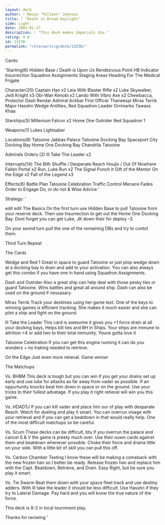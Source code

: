 ```yaml
---
layout: deck
author: ! Mason "Palleon" Johnson
title: ! "Death in Broad Daylight"
side: Light
date: 2001-01-27
description: ! "This deck makes imperials die."
rating: 4.0
id: 13230
permalink: "/starwarsccg/deck/13230/"
---
```

Cards: 

'Starting(6)
Hidden Base / Death is Upon Us
Rendezvous Point
HB Indicator
Insurrection
Squadron Assignments
Staging Areas
Heading For The Medical Frigate

Character(20)
Captain Han x2
Leia With Blaster Rifle x2
Luke Skywalker, Jedi Knight x3
Obi-Wan Kenobi x2
Lando With Vibro Axe x2
Chewbacca, Protector
Dash Rendar Admiral Ackbar
First Officer Thaneespi
Mirax Terrik
Major Hasshn
Wedge Antillies, Red Squadron Leader
Orrimarko
Tawass Khaa

Starships(5)
Millenium Falcon x2
Home One
Outrider
Red Squadron 1

Weapons(1)
Lukes Lightsaber

Locations(6)
Tatooine Jabbas Palace
Tatooine Docking Bay
Spaceport City Docking Bay
Home One Docking Bay
Chandrila
Tatooine

Admirals Orders (2)
Ill Take The Leader x2

Interrupts(14)
The Bith Shuffle / Desperate Reach
Houjix / Out Of Nowhere
Fallen Portal x2
Run, Luke Run x2
The Signal
Punch It
Gift of the Mentor
On the Edge x2
Fall of the Legend x3

Effects(6)
Battle Plan
Tatooine Celebration
Traffic Control
Menace Fades
Order to Engage
Do, or do not & Wise Advice   '

Strategy: '


edit
edit The Basics On the first turn use Hidden Base to pull Tatooine from your reserve deck. Then use Insurrection to get out the Home One Docking Bay. Dont forget you can get Luke, JK down their for deploy -3.

On your seond turn pull the one of the remaining DBs and try to contol them.

Third Turn Repeat

The Cards

Wedge and Red 1 Great in space to guard Tatooine or just plop wedge down at a docking bay to drain and add to your activation. You can also always get this combo if you have one in hand using Squadron Assignments.

Dash and Outrider Also a great ship can help deal with those pesky ties or guard Tatooine. Wins battles and great all around ship. Dash can also be used on the ground if nessasary.

Mirax Terrik Track your destinies using her game text. One of the keys to winning games is efficient tracking. She makes it much easier and she can pilot a ship and fight on the ground.

Ill Take the Leader This card is awesome it gives you +1 force drain at all your docking bays, Helps kill ties and BH in Ships. Your ships are immune to attrition <4 or add two to their total immunity. Youve gotta love it

Tatooine Celebration If you can get this engine running it can do you wonders + no traking needed to retrieve.

On the Edge Just even more retieval. Game winner

The Matchups

Vs. BHBM This deck is tough but you can win if you get your drains set up early and use luke for attacks as far away from vader as possible. If an oppurtunity knocks beat him down in space or on the ground. Use your tricks to their fullest advatage. If you play it right retieval will win you this game.

Vs. HDADTJ If you can kill vader and place him our of play with desparate Reach. Watch for dueling and play it smart. You can overrun visage with your retrieval and if you can get a beatdown in that would really help. One of the most difficult matchups so be careful.

Vs. Scum These decks can be difficult, btu if you overrun the palace and cancel S & V the game is preety much over. Use their ouwn cards against them and beatdown whenever possible. Choke their force and draina little on your side. With a little bit of skill you can pull this off.

Vs. Carbon Chamber Testing I know these will be making a comeback with the new frozen han so I better be ready. Release frozen han and replace him with the Capt. Beatdown, Retrieve, and Drain. Easy Right, but be sure you play it smart.

Vs. Tie Swarm Beat them down with your space fleet track and use destiny adders. With Ill take the leader it should be less difficult. Use Hasshn if they try to Lateral Damage. Pay hard and you will know the true nature of the force.

This deck is 8-2 in local tournment play.

Thanks for reviwing '
